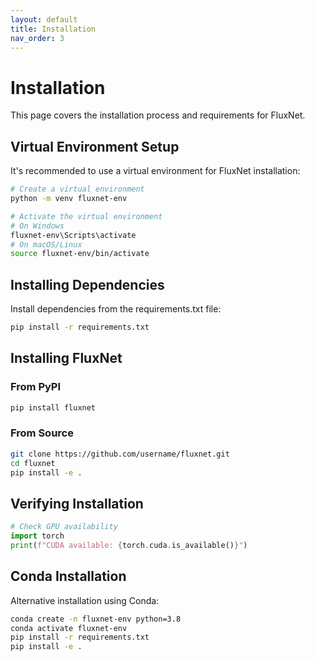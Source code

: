 ```yaml
---
layout: default
title: Installation
nav_order: 3
---
```


# Installation

This page covers the installation process and requirements for FluxNet.

## Virtual Environment Setup

It's recommended to use a virtual environment for FluxNet installation:

```bash
# Create a virtual environment
python -m venv fluxnet-env

# Activate the virtual environment
# On Windows
fluxnet-env\Scripts\activate
# On macOS/Linux
source fluxnet-env/bin/activate
```

## Installing Dependencies

Install dependencies from the requirements.txt file:

```bash
pip install -r requirements.txt
```

## Installing FluxNet

### From PyPI

```bash
pip install fluxnet
```

### From Source

```bash
git clone https://github.com/username/fluxnet.git
cd fluxnet
pip install -e .
```

## Verifying Installation

```python
# Check GPU availability
import torch
print(f"CUDA available: {torch.cuda.is_available()}")
```

## Conda Installation

Alternative installation using Conda:

```bash
conda create -n fluxnet-env python=3.8
conda activate fluxnet-env
pip install -r requirements.txt
pip install -e .
```
